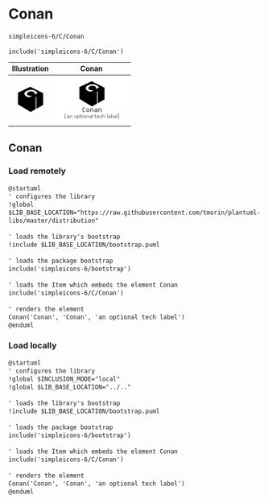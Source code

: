# Conan


```text
simpleicons-6/C/Conan
```

```text
include('simpleicons-6/C/Conan')
```



| Illustration | Conan |
| :---: | :---: |
| ![illustration for Illustration](../../simpleicons-6/C/Conan.png) | ![illustration for Conan](../../simpleicons-6/C/Conan.Local.png) |




## Conan

### Load remotely
```plantuml
@startuml
' configures the library
!global $LIB_BASE_LOCATION="https://raw.githubusercontent.com/tmorin/plantuml-libs/master/distribution"

' loads the library's bootstrap
!include $LIB_BASE_LOCATION/bootstrap.puml

' loads the package bootstrap
include('simpleicons-6/bootstrap')

' loads the Item which embeds the element Conan
include('simpleicons-6/C/Conan')

' renders the element
Conan('Conan', 'Conan', 'an optional tech label')
@enduml
```

### Load locally
```plantuml
@startuml
' configures the library
!global $INCLUSION_MODE="local"
!global $LIB_BASE_LOCATION="../.."

' loads the library's bootstrap
!include $LIB_BASE_LOCATION/bootstrap.puml

' loads the package bootstrap
include('simpleicons-6/bootstrap')

' loads the Item which embeds the element Conan
include('simpleicons-6/C/Conan')

' renders the element
Conan('Conan', 'Conan', 'an optional tech label')
@enduml
```

